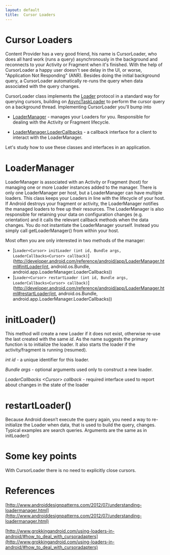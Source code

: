```yaml
---
layout: default
title:  Cursor Loaders
---
```


# Cursor Loaders

Content Provider has a very good friend, his name is CursorLoader, who does all hard work (runs a query) asynchronously in the background and reconnects to your Activity or Fragment when it's finished. With the help of CursorLoader a happy user doesn't see delay in the UI, or worse, "Application Not Responding" (ANR). Besides doing the initial background query, a CursorLoader automatically re-runs the query when data associated with the query changes.

CursorLoader class implements the [Loader](http://developer.android.com/reference/android/content/Loader.html) protocol in a standard way for querying cursors, building on [AsyncTaskLoader](http://developer.android.com/reference/android/content/AsyncTaskLoader.html) to perform the cursor query on a background thread. Implementing CursorLoader you'll bump into

* [LoaderManager](http://developer.android.com/reference/android/app/LoaderManager.html) - manages your Loaders for you. Responsible for dealing with the Activity or Fragment lifecycle.

* [LoaderManager.LoaderCallbacks](http://developer.android.com/reference/android/app/LoaderManager.LoaderCallbacks.html) - a callback interface for a client to interact with the LoaderManager.

Let's study how to use these classes and interfaces in an application.

# LoaderManager

LoaderManager is associated with an Activity or Fragment (host) for managing one or more Loader instances added to the manager. There is only one LoaderManager per host, but a LoaderManager can have multiple loaders. This class keeps your Loaders in line with the lifecycle of your host. If Android destroys your fragment or activity, the LoaderManager notifies the managed loaders to free up their resources. The LoaderManager is also responsible for retaining your data on configuration changes (e.g. orientation) and it calls the relevant callback methods when the data changes. You do not instantiate the LoaderManager yourself. Instead you simply call getLoaderManager() from within your host.

Most often you are only interested in two methods of the manager:

* [`Loader<Cursor> initLoader (int id, Bundle args, LoaderCallbacks<Cursor> callback)`](http://developer.android.com/reference/android/app/LoaderManager.html#initLoader(int, android.os.Bundle, android.app.LoaderManager.LoaderCallbacks<D>))
* [`Loader<Cursor> restartLoader (int id, Bundle args, LoaderCallbacks<Cursor> callback)`](http://developer.android.com/reference/android/app/LoaderManager.html#restartLoader(int, android.os.Bundle, android.app.LoaderManager.LoaderCallbacks<D>))

# initLoader()

This method will create a new Loader if it does not exist, otherwise re-use the last created with the same *id*. 
As the name suggests the primary function is to initialize the loader. It also starts the loader if the activity/fragment is running (resumed).

*int id* - a unique identifier for this loader.

*Bundle args*  - optional arguments used only to construct a new loader.

*LoaderCallbacks &lt;Cursor&gt; callback* - required interface used to report about changes in the state of the loader

# restartLoader()

Because Android doesn’t execute the query again, you need a way to re-initialize the Loader when data, that is used to build the query, changes. Typical examples are search queries. Arguments are the same as in initLoader()

# Some key points

With CursorLoader there is no need to explicitly close cursors.

# References

[http://www.androiddesignpatterns.com/2012/07/understanding-loadermanager.html](http://www.androiddesignpatterns.com/2012/07/understanding-loadermanager.html)

[http://www.grokkingandroid.com/using-loaders-in-android/#how_to_deal_with_cursoradapters](http://www.grokkingandroid.com/using-loaders-in-android/#how_to_deal_with_cursoradapters)



